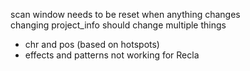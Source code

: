 scan window needs to be reset when anything changes  
changing project_info should change multiple things

- chr and pos (based on hotspots)
- effects and patterns not working for Recla